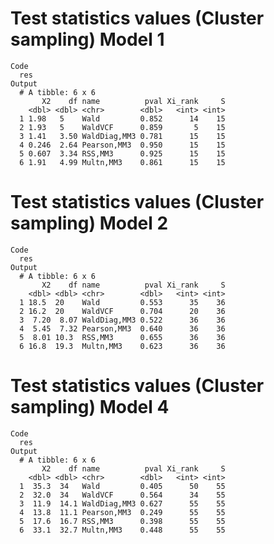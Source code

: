 # Test statistics values (Cluster sampling) Model 1

    Code
      res
    Output
      # A tibble: 6 x 6
           X2    df name          pval Xi_rank     S
        <dbl> <dbl> <chr>        <dbl>   <int> <int>
      1 1.98   5    Wald         0.852      14    15
      2 1.93   5    WaldVCF      0.859       5    15
      3 1.41   3.50 WaldDiag,MM3 0.781      15    15
      4 0.246  2.64 Pearson,MM3  0.950      15    15
      5 0.607  3.34 RSS,MM3      0.925      15    15
      6 1.91   4.99 Multn,MM3    0.861      15    15

# Test statistics values (Cluster sampling) Model 2

    Code
      res
    Output
      # A tibble: 6 x 6
           X2    df name          pval Xi_rank     S
        <dbl> <dbl> <chr>        <dbl>   <int> <int>
      1 18.5  20    Wald         0.553      35    36
      2 16.2  20    WaldVCF      0.704      20    36
      3  7.20  8.07 WaldDiag,MM3 0.522      36    36
      4  5.45  7.32 Pearson,MM3  0.640      36    36
      5  8.01 10.3  RSS,MM3      0.655      36    36
      6 16.8  19.3  Multn,MM3    0.623      36    36

# Test statistics values (Cluster sampling) Model 4

    Code
      res
    Output
      # A tibble: 6 x 6
           X2    df name          pval Xi_rank     S
        <dbl> <dbl> <chr>        <dbl>   <int> <int>
      1  35.3  34   Wald         0.405      50    55
      2  32.0  34   WaldVCF      0.564      34    55
      3  11.9  14.1 WaldDiag,MM3 0.627      55    55
      4  13.8  11.1 Pearson,MM3  0.249      55    55
      5  17.6  16.7 RSS,MM3      0.398      55    55
      6  33.1  32.7 Multn,MM3    0.448      55    55

